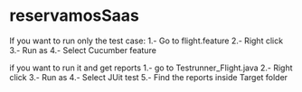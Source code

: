 # reservamosSaas

If you want to run only the test case:
  1.- Go to flight.feature
  2.- Right click
  3.- Run as
  4.- Select Cucumber feature

if you want to run it and get reports
  1.- go to Testrunner_Flight.java
  2.- Right click
  3.- Run as 
  4.- Select JUit test
  5.- Find the reports inside Target folder
